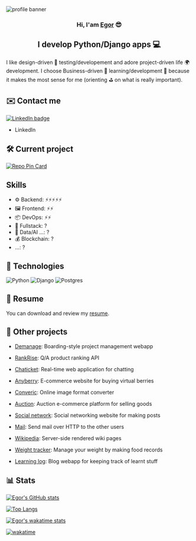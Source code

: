 <img src="https://user-images.githubusercontent.com/59317431/139434562-c7515ba6-91e9-4255-8c8a-97afa928dc07.png" alt="profile banner">

<h3 align="center">Hi, I'am <a href="http://egorindev.com" target="_blank" rel="noreferrer">Egor</a> 😎</h3>

<h2 align="center">I develop Python/Django apps 💻</h2>

I like design-driven 🎨 testing/developement and adore project-driven life 🌍 development. I choose Business-driven 💼 learning/development 🔬 because it makes the most sense for me (orienting ⛳️ on what is really important).

## ✉️ Contact me

[![LinkedIn badge](https://img.shields.io/badge/LinkedIn-0077B5?style=for-the-badge&logo=linkedin&logoColor=white)](https://www.linkedin.com/in/nezort11/)

- LinkedIn

## 🛠 Current project

[![Repo Pin Card](https://github-readme-stats.vercel.app/api/pin/?username=Egor4ik325&repo=redirink)](https://github.com/Egor4ik325/redirink)

## Skills

- ⚙️ Backend:     ⚡️⚡️⚡️⚡️⚡️
- 🖼 Frontend:     ⚡️⚡️
- 📦 DevOps:     ⚡️⚡️
- 🎁 Fullstack: ?
- 🤖 Data/AI ...: ? 
- 💰 Blockchain: ?
- ...: ?

## 🌟 Technologies

![Python](https://img.shields.io/badge/python-3670A0?style=flat&logo=python&logoColor=ffdd54)
![Django](https://img.shields.io/badge/django-%23092E20.svg?style=flat&logo=django&logoColor=white)
![Postgres](https://img.shields.io/badge/postgres-%23316192.svg?style=flat&logo=postgresql&logoColor=white)

## 📝 Resume

You can download and review my [resume](https://github.com/Egor4ik325/Egor4ik325/files/7506574/CV.v2.0.pdf).

## 📅 Other projects

- [Demanage](https://github.com/Egor4ik325/demanage): Boarding-style project management webapp

- [RankRise](https://github.com/Egor4ik325/rankrise): Q/A product ranking API

- [Chaticket](https://github.com/Egor4ik325/chaticket): Real-time web application for chatting

- [Anyberry](https://github.com/Egor4ik325/anyberry): E-commerce website for buying virtual berries

- [Converic](https://github.com/Egor4ik325/converic): Online image format converter

- [Auction](https://github.com/Egor4ik325/auction-commerce): Auction e-commerce platform for selling goods

- [Social network](https://github.com/Egor4ik325/network): Social networking website for making posts

- [Mail](https://github.com/Egor4ik325/django-mail): Send mail over HTTP to the other users

- [Wikipedia](https://github.com/Egor4ik325/encyclopedia): Server-side rendered wiki pages

- [Weight tracker](https://github.com/Egor4ik325/weight-tracker): Manage your weight by making food records

- [Learning log](https://github.com/Egor4ik325/django-learning-logs): Blog webapp for keeping track of learnt stuff

## 📊 Stats

[![Egor's GitHub stats](https://github-readme-stats.vercel.app/api?username=Egor4ik325&show_icons=true)](https://github.com/anuraghazra/github-readme-stats)

[![Top Langs](https://github-readme-stats.vercel.app/api/top-langs/?username=Egor4ik325&exclude_repo=bulwark-sln,bulwark-cmake&layout=compact)](https://github.com/anuraghazra/github-readme-stats)

[![Egor's wakatime stats](https://github-readme-stats.vercel.app/api/wakatime?username=Egor4ik325&layout=compact)](https://wakatime.com/@0801e752-de74-44cb-a3ef-c564083431bb)

[![wakatime](https://wakatime.com/badge/user/0801e752-de74-44cb-a3ef-c564083431bb.svg)](https://wakatime.com/Egor4ik325)
